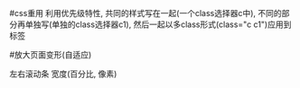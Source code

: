 #css重用
利用优先级特性, 共同的样式写在一起(一个class选择器c中), 不同的部分再单独写(单独的class选择器c1), 然后一起以多class形式(class="c c1")应用到标签

#放大页面变形(自适应)

左右滚动条
宽度(百分比, 像素)

